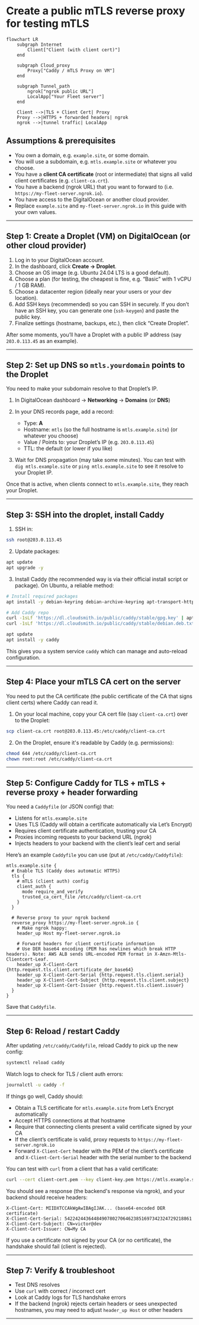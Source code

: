 # Create a public mTLS reverse proxy for testing mTLS

```mermaid
flowchart LR
    subgraph Internet
        Client["Client (with client cert)"]
    end

    subgraph Cloud_proxy
        Proxy["Caddy / mTLS Proxy on VM"]
    end

    subgraph Tunnel_path
        ngrok["ngrok public URL"]
        LocalApp["Your Fleet server"]
    end

    Client -->|TLS + Client Cert| Proxy
    Proxy -->|HTTPS + forwarded headers| ngrok
    ngrok -->|tunnel traffic| LocalApp
```

## Assumptions & prerequisites

* You own a domain, e.g. `example.site`, or some domain.
* You will use a subdomain, e.g. `mtls.example.site` or whatever you choose.
* You have a **client CA certificate** (root or intermediate) that signs all valid client certificates (e.g. `client-ca.crt`).
* You have a backend (ngrok URL) that you want to forward to (i.e. `https://my-fleet-server.ngrok.io`).
* You have access to the DigitalOcean or another cloud provider.
* Replace `example.site` and `my-fleet-server.ngrok.io` in this guide with your own values.

---

## Step 1: Create a Droplet (VM) on DigitalOcean (or other cloud provider)

1. Log in to your DigitalOcean account.
2. In the dashboard, click **Create → Droplet**.
3. Choose an OS image (e.g. Ubuntu 24.04 LTS is a good default).
4. Choose a plan (for testing, the cheapest is fine, e.g. “Basic” with 1 vCPU / 1 GB RAM).
5. Choose a datacenter region (ideally near your users or your dev location).
6. Add SSH keys (recommended) so you can SSH in securely. If you don’t have an SSH key, you can generate one (`ssh-keygen`) and paste the public key.
7. Finalize settings (hostname, backups, etc.), then click “Create Droplet”.

After some moments, you’ll have a Droplet with a public IP address (say `203.0.113.45` as an example).

---

## Step 2: Set up DNS so `mtls.yourdomain` points to the Droplet

You need to make your subdomain resolve to that Droplet’s IP.

1. In DigitalOcean dashboard → **Networking** → **Domains** (or **DNS**)

2. In your DNS records page, add a record:

    * Type: **A**
    * Hostname: `mtls` (so the full hostname is `mtls.example.site`) (or whatever you choose)
    * Value / Points to: your Droplet’s IP (e.g. `203.0.113.45`)
    * TTL: the default (or lower if you like)

3. Wait for DNS propagation (may take some minutes). You can test with `dig mtls.example.site` or `ping mtls.example.site` to see it resolve to your Droplet IP.

Once that is active, when clients connect to `mtls.example.site`, they reach your Droplet.

---

## Step 3: SSH into the droplet, install Caddy

1. SSH in:

```bash
ssh root@203.0.113.45
```

2. Update packages:

```bash
apt update
apt upgrade -y
```

3. Install Caddy (the recommended way is via their official install script or package). On Ubuntu, a reliable method:

```bash
# Install required packages
apt install -y debian-keyring debian-archive-keyring apt-transport-https

# Add Caddy repo
curl -1sLf 'https://dl.cloudsmith.io/public/caddy/stable/gpg.key' | apt-key add -
curl -1sLf 'https://dl.cloudsmith.io/public/caddy/stable/debian.deb.txt' | tee /etc/apt/sources.list.d/caddy-stable.list

apt update
apt install -y caddy
```

This gives you a system service `caddy` which can manage and auto-reload configuration.

---

## Step 4: Place your mTLS CA cert on the server

You need to put the CA certificate (the public certificate of the CA that signs client certs) where Caddy can read it.

1. On your local machine, copy your CA cert file (say `client-ca.crt`) over to the Droplet:

```bash
scp client-ca.crt root@203.0.113.45:/etc/caddy/client-ca.crt
```

2. On the Droplet, ensure it's readable by Caddy (e.g. permissions):

```bash
chmod 644 /etc/caddy/client-ca.crt
chown root:root /etc/caddy/client-ca.crt
```

---

## Step 5: Configure Caddy for TLS + mTLS + reverse proxy + header forwarding

You need a `Caddyfile` (or JSON config) that:

* Listens for `mtls.example.site`
* Uses TLS (Caddy will obtain a certificate automatically via Let’s Encrypt)
* Requires client certificate authentication, trusting your CA
* Proxies incoming requests to your backend URL (ngrok)
* Injects headers to your backend with the client’s leaf cert and serial

Here’s an example `Caddyfile` you can use (put at `/etc/caddy/Caddyfile`):

```caddyfile
mtls.example.site {
  # Enable TLS (Caddy does automatic HTTPS)
  tls {
    # mTLS (client auth) config
    client_auth {
      mode require_and_verify
      trusted_ca_cert_file /etc/caddy/client-ca.crt
    }
  }

  # Reverse proxy to your ngrok backend
  reverse_proxy https://my-fleet-server.ngrok.io {
    # Make ngrok happy:
    header_up Host my-fleet-server.ngrok.io

    # Forward headers for client certificate information
    # Use DER base64 encoding (PEM has newlines which break HTTP headers). Note: AWS ALB sends URL-encoded PEM format in X-Amzn-Mtls-Clientcert-Leaf.
    header_up X-Client-Cert {http.request.tls.client.certificate_der_base64}
    header_up X-Client-Cert-Serial {http.request.tls.client.serial}
    header_up X-Client-Cert-Subject {http.request.tls.client.subject}
    header_up X-Client-Cert-Issuer {http.request.tls.client.issuer}
  }
}
```

Save that `Caddyfile`.

---

## Step 6: Reload / restart Caddy

After updating `/etc/caddy/Caddyfile`, reload Caddy to pick up the new config:

```bash
systemctl reload caddy
```

Watch logs to check for TLS / client auth errors:

```bash
journalctl -u caddy -f
```

If things go well, Caddy should:

* Obtain a TLS certificate for `mtls.example.site` from Let’s Encrypt automatically
* Accept HTTPS connections at that hostname
* Require that connecting clients present a valid certificate signed by your CA
* If the client’s certificate is valid, proxy requests to `https://my-fleet-server.ngrok.io`
* Forward `X-Client-Cert` header with the PEM of the client’s certificate and `X-Client-Cert-Serial` header with the serial number to the backend

You can test with `curl` from a client that has a valid certificate:

```bash
curl --cert client-cert.pem --key client-key.pem https://mtls.example.site/healthz
```

You should see a response (the backend's response via ngrok), and your backend should receive headers:

```
X-Client-Cert: MIIDXTCCAkWgAwIBAgIJAK... (base64-encoded DER certificate)
X-Client-Cert-Serial: 542242443644849078027064623851697342324729218861
X-Client-Cert-Subject: CN=victor@dev
X-Client-Cert-Issuer: CN=My CA
```

If you use a certificate not signed by your CA (or no certificate), the handshake should fail (client is rejected).

---

## Step 7: Verify & troubleshoot

* Test DNS resolves
* Use `curl` with correct / incorrect cert
* Look at Caddy logs for TLS handshake errors
* If the backend (ngrok) rejects certain headers or sees unexpected hostnames, you may need to adjust `header_up Host` or other headers

---
